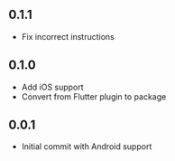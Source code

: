 ## 0.1.1

* Fix incorrect instructions

## 0.1.0

* Add iOS support
* Convert from Flutter plugin to package

## 0.0.1

* Initial commit with Android support
